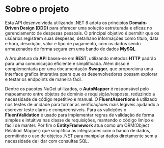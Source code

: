 # Sobre o projeto

Esta API desenvolvieda utilizando .NET 8 adota os principios **Domain-Driven Design (DDD)** para oferecer uma solução estruturada e eficaz no gerenciamento de despesas pessoais. O principal objetivo é permitir que os usúarios registrem suas despesas, detalhano informações como titulo, data e hora, descrição, valor e tipo de pagamento, com os dados sendo armazenados de forma segura em uma bando de dados **MySQL**.

A Arquitetura da **API** basea-se em **REST**, utilizando métodos **HTTP** padrão para uma comunicação eficiente e simplificada. Além disso é complementada por uma documentação **Swagger**, que proporciona uma interface grafica interativa ppara que os desenvolvedores possam explorar e testar os endpoints de maneira fácil.

Dentre os pacotes NuGet utilizados, o **AutoMapper** é responsável pelo mapeamento entre objetos de dominio e requisição/resposta, reduzindo a necessidade de código repetitivo e manual. O **FluentAssertions** é utilizado nos testes de unidade para tornar as verificaçãoes mais legiveis ajudando a escrever teste claros e compreensíveis. Para as validções o **FluentValidation** é usado para implementar regras de validação de forma simples e intuitiva nas classe de requisições, mantendo o código limipo e fácil de manter. Por fim o **EntityFramework** atua como um ORM(Object Relationl Mapper) que simplifica as integraçoes com o banco de dados, permitindo o uso de objetos .NET para manipular dados diretamente sem a necessidade de lidar com consultas SQL.
